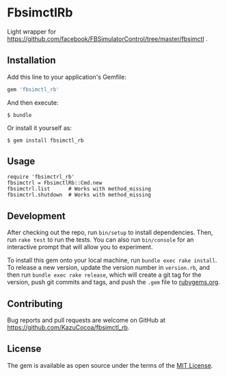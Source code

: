 # FbsimctlRb

Light wrapper for https://github.com/facebook/FBSimulatorControl/tree/master/fbsimctl .

## Installation

Add this line to your application's Gemfile:

```ruby
gem 'fbsimctl_rb'
```

And then execute:

    $ bundle

Or install it yourself as:

    $ gem install fbsimctl_rb

## Usage

```
require 'fbsimctrl_rb'
fbsimctrl = FbsimctlRb::Cmd.new
fbsimctrl.list      # Works with method_missing
fbsimctrl.shutdown  # Works with method_missing
```

## Development

After checking out the repo, run `bin/setup` to install dependencies. Then, run `rake test` to run the tests. You can also run `bin/console` for an interactive prompt that will allow you to experiment.

To install this gem onto your local machine, run `bundle exec rake install`. To release a new version, update the version number in `version.rb`, and then run `bundle exec rake release`, which will create a git tag for the version, push git commits and tags, and push the `.gem` file to [rubygems.org](https://rubygems.org).

## Contributing

Bug reports and pull requests are welcome on GitHub at https://github.com/KazuCocoa/fbsimctl_rb.


## License

The gem is available as open source under the terms of the [MIT License](http://opensource.org/licenses/MIT).

